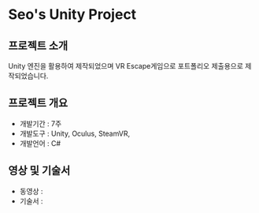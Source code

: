 # Seo's Unity Project
 
## 프로젝트 소개
Unity 엔진을 활용하여 제작되었으며 VR Escape게임으로 포트폴리오 제출용으로 제작되었습니다.

## 프로젝트 개요

- 개발기간 : 7주
- 개발도구 : Unity, Oculus, SteamVR, 
- 개발언어 : C#


## 영상 및 기술서
- 동영상 : 
- 기술서 : 